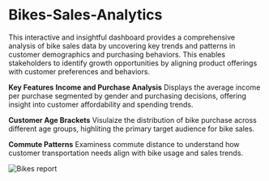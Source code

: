 # Bikes-Sales-Analytics
This interactive and insightful dashboard provides a comprehensive analysis of bike sales data by uncovering key trends and patterns in customer demographics and purchasing behaviors. This enables stakeholders to identify growth opportunities by aligning product offerings with customer preferences and behaviors.

**Key Features**
**Income and Purchase Analysis**
Displays the average income per purchase segmented by gender and purchasing decisions, offering insight into customer affordability and spending trends.

**Customer Age Brackets**
Visulaize the distribution of bike purchase across different age groups, highliting the primary target audience for bike sales.

**Commute Patterns**
Examiness commute distance to understand how customer transportation needs align with bike usage and sales trends.

![Bikes report](https://github.com/user-attachments/assets/e8cd214b-61d8-49d4-9c40-bdbf36c79ead)


